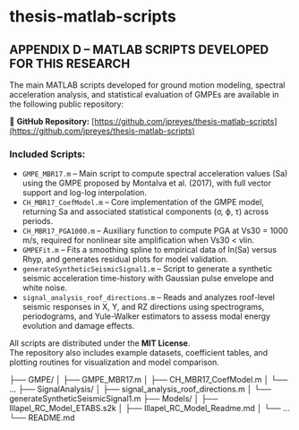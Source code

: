 # thesis-matlab-scripts
## APPENDIX D – MATLAB SCRIPTS DEVELOPED FOR THIS RESEARCH

The main MATLAB scripts developed for ground motion modeling, spectral acceleration analysis, and statistical evaluation of GMPEs are available in the following public repository:

🔗 **GitHub Repository:** [https://github.com/jpreyes/thesis-matlab-scripts](https://github.com/jpreyes/thesis-matlab-scripts)

### Included Scripts:

- `GMPE_MBR17.m` – Main script to compute spectral acceleration values (Sa) using the GMPE proposed by Montalva et al. (2017), with full vector support and log-log interpolation.
- `CH_MBR17_CoefModel.m` – Core implementation of the GMPE model, returning Sa and associated statistical components (σ, ϕ, τ) across periods.
- `CH_MBR17_PGA1000.m` – Auxiliary function to compute PGA at Vs30 = 1000 m/s, required for nonlinear site amplification when Vs30 < vlin.
- `GMPEFit.m` – Fits a smoothing spline to empirical data of ln(Sa) versus Rhyp, and generates residual plots for model validation.
- `generateSyntheticSeismicSignal1.m` – Script to generate a synthetic seismic acceleration time-history with Gaussian pulse envelope and white noise.
- `signal_analysis_roof_directions.m` – Reads and analyzes roof-level seismic responses in X, Y, and RZ directions using spectrograms, periodograms, and Yule-Walker estimators to assess modal energy evolution and damage effects.

All scripts are distributed under the **MIT License**.  
The repository also includes example datasets, coefficient tables, and plotting routines for visualization and model comparison.

├── GMPE/
│   ├── GMPE_MBR17.m
│   ├── CH_MBR17_CoefModel.m
│   └── ...
├── SignalAnalysis/
│   ├── signal_analysis_roof_directions.m
│   └── generateSyntheticSeismicSignal1.m
├── Models/
│   ├── Illapel_RC_Model_ETABS.s2k
│   ├── Illapel_RC_Model_Readme.md
│   └── ...
└── README.md
